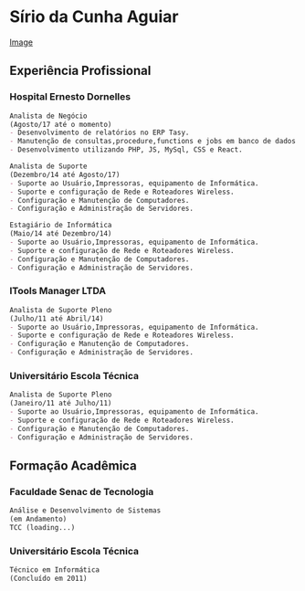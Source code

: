 # Sírio da Cunha Aguiar
[Image](https://github.com/sirioaguiar.png)

## Experiência Profissional

### Hospital Ernesto Dornelles 
```markdown
Analista de Negócio 
(Agosto/17 até o momento)
- Desenvolvimento de relatórios no ERP Tasy.
- Manutenção de consultas,procedure,functions e jobs em banco de dados oracle. 
- Desenvolvimento utilizando PHP, JS, MySql, CSS e React.

Analista de Suporte
(Dezembro/14 até Agosto/17)
- Suporte ao Usuário,Impressoras, equipamento de Informática.
- Suporte e configuração de Rede e Roteadores Wireless.
- Configuração e Manutenção de Computadores.
- Configuração e Administração de Servidores.

Estagiário de Informática
(Maio/14 até Dezembro/14)
- Suporte ao Usuário,Impressoras, equipamento de Informática.
- Suporte e configuração de Rede e Roteadores Wireless.
- Configuração e Manutenção de Computadores.
- Configuração e Administração de Servidores.
```
### ITools Manager LTDA 
```markdown
Analista de Suporte Pleno 
(Julho/11 até Abril/14)
- Suporte ao Usuário,Impressoras, equipamento de Informática.
- Suporte e configuração de Rede e Roteadores Wireless.
- Configuração e Manutenção de Computadores.
- Configuração e Administração de Servidores.
```
### Universitário Escola Técnica
```markdown
Analista de Suporte Pleno 
(Janeiro/11 até Julho/11)
- Suporte ao Usuário,Impressoras, equipamento de Informática.
- Suporte e configuração de Rede e Roteadores Wireless.
- Configuração e Manutenção de Computadores.
- Configuração e Administração de Servidores.
```
## Formação Acadêmica
### Faculdade Senac de Tecnologia
```markdown
Análise e Desenvolvimento de Sistemas
(em Andamento)
TCC (loading...)
```
### Universitário Escola Técnica
```markdown
Técnico em Informática
(Concluído em 2011)
```
